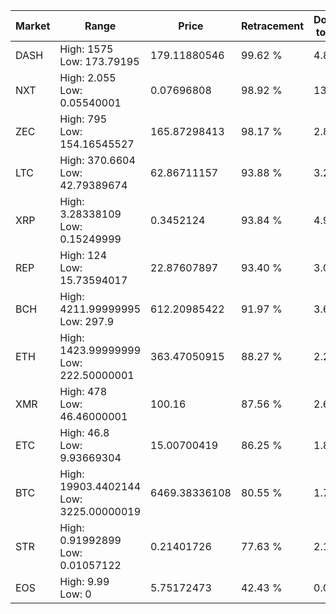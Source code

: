 | Market | Range | Price| Retracement | Doubles to 50% |
| --- | --- | --- | --- | --- |
| DASH | High: 1575<br />Low: 173.79195 | 179.11880546 | 99.62 % | 4.88 |
| NXT | High: 2.055<br />Low: 0.05540001 | 0.07696808 | 98.92 % | 13.71 |
| ZEC | High: 795<br />Low: 154.16545527 | 165.87298413 | 98.17 % | 2.86 |
| LTC | High: 370.6604<br />Low: 42.79389674 | 62.86711157 | 93.88 % | 3.29 |
| XRP | High: 3.28338109<br />Low: 0.15249999 | 0.3452124 | 93.84 % | 4.98 |
| REP | High: 124<br />Low: 15.73594017 | 22.87607897 | 93.40 % | 3.05 |
| BCH | High: 4211.99999995<br />Low: 297.9 | 612.20985422 | 91.97 % | 3.68 |
| ETH | High: 1423.99999999<br />Low: 222.50000001 | 363.47050915 | 88.27 % | 2.26 |
| XMR | High: 478<br />Low: 46.46000001 | 100.16 | 87.56 % | 2.62 |
| ETC | High: 46.8<br />Low: 9.93669304 | 15.00700419 | 86.25 % | 1.89 |
| BTC | High: 19903.4402144<br />Low: 3225.00000019 | 6469.38336108 | 80.55 % | 1.79 |
| STR | High: 0.91992899<br />Low: 0.01057122 | 0.21401726 | 77.63 % | 2.17 |
| EOS | High: 9.99<br />Low: 0 | 5.75172473 | 42.43 % | 0.00 |
